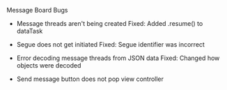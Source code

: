 Message Board Bugs
- Message threads aren't being created
Fixed: Added .resume() to dataTask

- Segue does not get initiated
Fixed: Segue identifier was incorrect

- Error decoding message threads from JSON data
Fixed: Changed how objects were decoded

- Send message button does not pop view controller